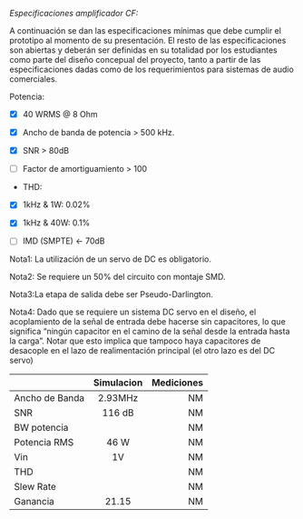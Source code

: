 *Especificaciones amplificador CF:*

A continuación se dan las especificaciones mínimas que debe cumplir el prototipo al momento de su presentación. 
El resto de las especificaciones son abiertas y deberán ser definidas en su totalidad por los estudiantes como
parte del diseño concepual del proyecto, tanto a partir de las especificaciones dadas como de los requerimientos 
para sistemas de audio comerciales.

Potencia:
- [X] 40 WRMS @ 8 Ohm
 
- [X] Ancho de banda de potencia > 500 kHz.
 
- [X] SNR > 80dB
 
- [ ] Factor de amortiguamiento > 100
 
- THD:
- [X] 1kHz & 1W: 0.02%
- [X] 1kHz & 40W: 0.1%
 
- [ ] IMD (SMPTE) <- 70dB

Nota1: La utilización de un servo de DC es obligatorio.

Nota2: Se requiere un 50% del circuito con montaje SMD.

Nota3:La etapa de salida debe ser Pseudo-Darlington.

Nota4: Dado que se requiere un sistema DC servo en el diseño, el acoplamiento de la señal de entrada
debe hacerse sin capacitores, lo que significa “ningún capacitor en el camino de la señal desde la entrada hasta la carga”. 
Notar que esto implica que tampoco haya capacitores de desacople en el lazo de realimentación principal 
(el otro lazo es del DC servo)



| 	        | Simulacion    | Mediciones  |
|-------------- |:-------------:| -----------:|
| Ancho de Banda| 2.93MHz       |   NM        |
| SNR           | 116 dB        |   NM        |
| BW potencia   |               |   NM        |
| Potencia RMS  | 46 W          |   NM        |
| Vin           | 1V            |   NM        |
| THD           |               |   NM        |
| Slew Rate     |               |   NM        |
| Ganancia      | 21.15         |   NM        |
